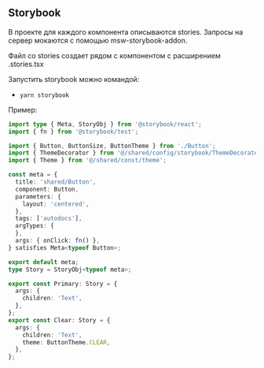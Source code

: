 ## Storybook

В проекте для каждого компонента описываются stories.
Запросы на сервер мокаются с помощью msw-storybook-addon.

Файл со stories создает рядом с компонентом с расширением .stories.tsx

Запустить storybook можно командой:
- `yarn storybook`


Пример:

```typescript jsx
import type { Meta, StoryObj } from '@storybook/react';
import { fn } from '@storybook/test';

import { Button, ButtonSize, ButtonTheme } from './Button';
import { ThemeDecorator } from '@/shared/config/storybook/ThemeDecorator/ThemeDecorator';
import { Theme } from '@/shared/const/theme';

const meta = {
  title: 'shared/Button',
  component: Button,
  parameters: {
    layout: 'centered',
  },
  tags: ['autodocs'],
  argTypes: {
  },
  args: { onClick: fn() },
} satisfies Meta<typeof Button>;

export default meta;
type Story = StoryObj<typeof meta>;

export const Primary: Story = {
  args: {
    children: 'Text',
  },
};
export const Clear: Story = {
  args: {
    children: 'Text',
    theme: ButtonTheme.CLEAR,
  },
};
```

